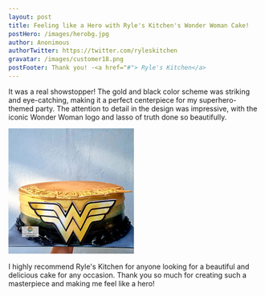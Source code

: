 ```yaml
---
layout: post
title: Feeling like a Hero with Ryle's Kitchen's Wonder Woman Cake!
postHero: /images/herobg.jpg
author: Anonimous
authorTwitter: https://twitter.com/ryleskitchen
gravatar: /images/customer18.png
postFooter: Thank you! -<a href="#"> Ryle's Kitchen</a>
---
```



It was a real showstopper! The gold and black color scheme was striking and eye-catching, making it a perfect centerpiece for my superhero-themed party. The attention to detail in the design was impressive, with the iconic Wonder Woman logo and lasso of truth done so beautifully.

<img class="pull-left" src="/images/081722-1.png" alt="wonder woman cake"><br>

I highly recommend Ryle's Kitchen for anyone looking for a beautiful and delicious cake for any occasion. Thank you so much for creating such a masterpiece and making me feel like a hero!
